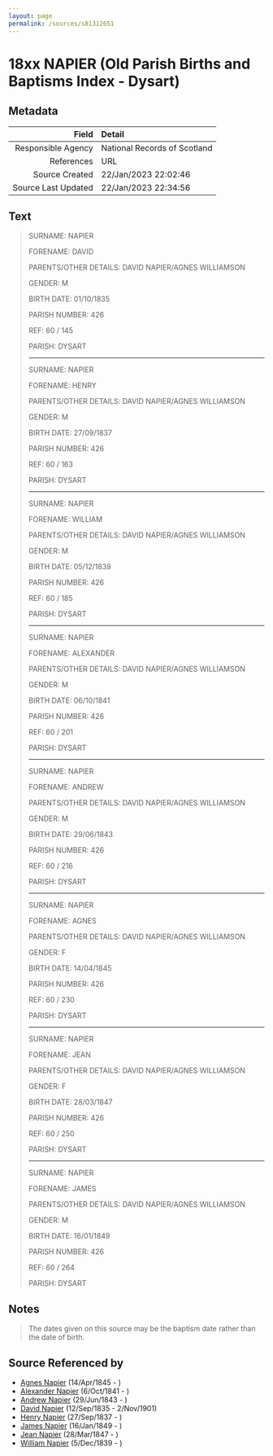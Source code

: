 ```yaml
---
layout: page
permalink: /sources/s81312651
---
```


# 18xx NAPIER (Old Parish Births and Baptisms Index - Dysart)

## Metadata
Field | Detail
---:|:---
Responsible Agency | National Records of Scotland
References | URL
Source Created | 22/Jan/2023 22:02:46
Source Last Updated | 22/Jan/2023 22:34:56

## Text

> SURNAME: NAPIER
>
> FORENAME: DAVID
>
> PARENTS/OTHER DETAILS: DAVID NAPIER/AGNES WILLIAMSON
>
> GENDER: M
>
> BIRTH DATE: 01/10/1835
>
> PARISH NUMBER: 426
>
> REF: 60 / 145
>
> PARISH: DYSART
>
> ---
>
> SURNAME: NAPIER
>
> FORENAME: HENRY
>
> PARENTS/OTHER DETAILS: DAVID NAPIER/AGNES WILLIAMSON
>
> GENDER: M
>
> BIRTH DATE: 27/09/1837
>
> PARISH NUMBER: 426
>
> REF: 60 / 163
>
> PARISH: DYSART
>
> ---
>
> SURNAME: NAPIER
>
> FORENAME: WILLIAM
>
> PARENTS/OTHER DETAILS: DAVID NAPIER/AGNES WILLIAMSON
>
> GENDER: M
>
> BIRTH DATE: 05/12/1839
>
> PARISH NUMBER: 426
>
> REF: 60 / 185
>
> PARISH: DYSART
>
> ---
>
> SURNAME: NAPIER
>
> FORENAME: ALEXANDER
>
> PARENTS/OTHER DETAILS: DAVID NAPIER/AGNES WILLIAMSON
>
> GENDER: M
>
> BIRTH DATE: 06/10/1841
>
> PARISH NUMBER: 426
>
> REF: 60 / 201
>
> PARISH: DYSART
>
> ---
>
> SURNAME: NAPIER
>
> FORENAME: ANDREW
>
> PARENTS/OTHER DETAILS: DAVID NAPIER/AGNES WILLIAMSON
>
> GENDER: M
>
> BIRTH DATE: 29/06/1843
>
> PARISH NUMBER: 426
>
> REF: 60 / 216
>
> PARISH: DYSART
>
> ---
>
> SURNAME: NAPIER
>
> FORENAME: AGNES
>
> PARENTS/OTHER DETAILS: DAVID NAPIER/AGNES WILLIAMSON
>
> GENDER: F
>
> BIRTH DATE: 14/04/1845
>
> PARISH NUMBER: 426
>
> REF: 60 / 230
>
> PARISH: DYSART
>
> ---
>
> SURNAME: NAPIER
>
> FORENAME: JEAN
>
> PARENTS/OTHER DETAILS: DAVID NAPIER/AGNES WILLIAMSON
>
> GENDER: F
>
> BIRTH DATE: 28/03/1847
>
> PARISH NUMBER: 426
>
> REF: 60 / 250
>
> PARISH: DYSART
>
> ---
>
> SURNAME: NAPIER
>
> FORENAME: JAMES
>
> PARENTS/OTHER DETAILS: DAVID NAPIER/AGNES WILLIAMSON
>
> GENDER: M
>
> BIRTH DATE: 16/01/1849
>
> PARISH NUMBER: 426
>
> REF: 60 / 264
>
> PARISH: DYSART
>

## Notes

> The dates given on this source may be the baptism date rather than the date of birth.
>


## Source Referenced by

* [Agnes Napier](../people/@67902640@-agnes-napier-b1845-4-14-d.md) (14/Apr/1845 - )
* [Alexander Napier](../people/@42551448@-alexander-napier-b1841-10-6-d.md) (6/Oct/1841 - )
* [Andrew Napier](../people/@90505172@-andrew-napier-b1843-6-29-d.md) (29/Jun/1843 - )
* [David Napier](../people/@41697732@-david-napier-b1835-9-12-d1901-11-2.md) (12/Sep/1835 - 2/Nov/1901)
* [Henry Napier](../people/@7484846@-henry-napier-b1837-9-27-d.md) (27/Sep/1837 - )
* [James Napier](../people/@29473130@-james-napier-b1849-1-16-d.md) (16/Jan/1849 - )
* [Jean Napier](../people/@89412864@-jean-napier-b1847-3-28-d.md) (28/Mar/1847 - )
* [William Napier](../people/@18756558@-william-napier-b1839-12-5-d.md) (5/Dec/1839 - )
